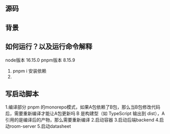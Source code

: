 ## 源码

## 背景

## 如何运行？以及运行命令解释
node版本 16.15.0
pnpm版本 8.15.9

1. pnpm i 安装依赖
2. 

## 写启动脚本
1.编译部分
pnpm 的monorepo模式，如果A包依赖了B包，那么当B包修改代码后，需要重新编译才能让A包更新吗
B 是构建型（如 TypeScript 输出到 dist），A 引用的是编译后的产物，那么需要重新编译
2.启动容器
3.启动后端backend
4.启动room-server
5.启动datasheet